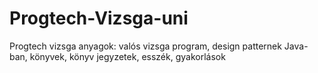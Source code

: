 # Progtech-Vizsga-uni

Progtech vizsga anyagok: valós vizsga program, design patternek Java-ban, könyvek, könyv jegyzetek, esszék, gyakorlások 
